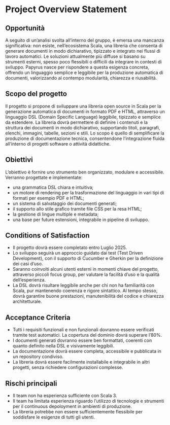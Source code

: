 # Project Overview Statement

## Opportunità

A seguito di un’analisi svolta all’interno del gruppo, è emersa una mancanza significativa: non esiste, nell’ecosistema Scala, una libreria che consenta di generare documenti in modo dichiarativo, tipizzato e integrato nei flussi di lavoro automatici. Le soluzioni attualmente più diffuse si basano su strumenti esterni, spesso poco flessibili o difficili da integrare in contesti di sviluppo. Papyrus nasce per rispondere a questa esigenza concreta, offrendo un linguaggio semplice e leggibile per la produzione automatica di documenti, valorizzando al contempo modularità, chiarezza e riusabilità.

## Scopo del progetto

Il progetto si propone di sviluppare una libreria open source in Scala per la generazione automatica di documenti in formato PDF e HTML, attraverso un linguaggio DSL (Domain Specific Language) leggibile, tipizzato e semplice da estendere. La libreria dovrà permettere di definire i contenuti e la struttura dei documenti in modo dichiarativo, supportando titoli, paragrafi, elenchi, immagini, tabelle, sezioni e stili. Lo scopo è quello di semplificare la produzione di documentazione tecnica, consentendone l’integrazione fluida all’interno di progetti software o attività didattiche.

## Obiettivi

L’obiettivo è fornire uno strumento ben organizzato, modulare e accessibile. Verranno progettate e implementate:
- una grammatica DSL chiara e intuitiva;
- un motore di rendering per la trasformazione del linguaggio in vari tipi di formati per esempio PDF e HTML;
- un sistema di salvataggio dei documenti generati;
- il supporto allo stile grafico tramite file CSS per la resa HTML;
- la gestione di lingue multiple e metadata;
- una base per future estensioni, integrabile in pipeline di sviluppo.

## Conditions of Satisfaction

- Il progetto dovrà essere completato entro Luglio 2025. 
- Lo sviluppo seguirà un approccio guidato dai test (Test Driven Development), con il supporto di Cucumber e Gherkin per la definizione dei casi d’uso. 
- Saranno coinvolti alcuni utenti esterni in momenti chiave del progetto, attraverso piccoli focus group, per valutare la facilità d’uso e la qualità dell’esperienza. 
- La DSL dovrà risultare leggibile anche per chi non ha familiarità con Scala, pur mantenendo coerenza e rigore sintattico. Al tempo stesso, dovrà garantire buone prestazioni, manutenibilità del codice e chiarezza architetturale.

## Acceptance Criteria

- Tutti i requisiti funzionali e non funzionali dovranno essere verificati tramite test automatici. La copertura del dominio dovrà superare l’80%. 
- I documenti generati dovranno essere ben formattati, coerenti con quanto definito nella DSL e visivamente leggibili. 
- La documentazione dovrà essere completa, accessibile e pubblicata in un repository condiviso. 
- La libreria dovrà essere facilmente installabile e integrabile in altri progetti, senza richiedere configurazioni complesse.

## Rischi principali

- Il team non ha esperienza sufficiente con Scala 3.
- Il team ha limitata esperienza riguardo l’utilizzo di tecnologie e strumenti per il continuous depoloyment in ambienti di produzione.
- La libreria potrebbe non essere sufficientemente flessibile per soddisfare le esigenze di tutti gli utenti.
